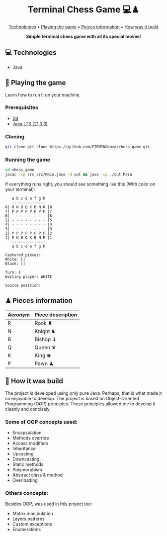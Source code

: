<h1 align="center" style="font-weight: bold;">Terminal Chess Game 💻♟</h1>

<p align="center">
  <a href="#tech">Technologies</a> • 
  <a href="#playing">Playing the game</a> • 
  <a href="#info">Pieces information</a> • 
  <a href="#build">How was it build</a>
</p>

<p align="center">
    <b>Simple terminal chess game with all its special moves!</b>
</p>

<h2 id="tech">💻 Technologies</h2>

- Java

<h2 id="playing">🚀 Playing the game</h2>

Learn how to run it on your machine.

<h3>Prerequisites</h3>

- [Git](https://git-scm.com/downloads)
- [Java LTS (21.0.3)](https://www.oracle.com/br/java/technologies/downloads/#java21)

<h3>Cloning</h3>

```bash
git clone git clone https://github.com/FIRMINOenzo/chess_game.git
```

<h3>Running the game</h3>

```bash
cd chess_game
javac -cp src src/Main.java -d out && java -cp ./out Main
```

If everything runs right, you should see something like this (With color on your terminal):

```
   a b c d e f g h
   ---------------
8| R N B Q K B N R |8
7| P P P P P P P P |7
6| - - - - - - - - |6
5| - - - - - - - - |5
4| - - - - - - - - |4
3| - - - - - - - - |3
2| P P P P P P P P |2
1| R N B Q K B N R |1
   ---------------
   a b c d e f g h

Captured pieces:
White: []
Black: []

Turn: 1
Waiting player: WHITE

Source position:
```

<h2 id="info">♟ Pieces information</h2>

| Acronym | Piece description |
|---------|-------------------|
| R       | Rook ♜            |
| N       | Knight ♞          |
| B       | Bishop ♝          |
| Q       | Queen ♛           |
| K       | King ♚            |
| P       | Pawn ♟            |

<h2 id="build">🔨 How it was build</h2>

The project is developed using only pure Java.
Perhaps, that is what made it so enjoyable to develop.
The project is based on Object-Oriented Programming (OOP) principles.
These principles allowed me to develop it cleanly and concisely.

<h3>Some of OOP concepts used:</h3>

- Encapsulation
- Methods override
- Access modifiers
- Inheritance
- Upcasting
- Downcasting
- Static methods
- Polymorphism
- Abstract class & method
- Overloading

<h3>Others concepts:</h3>

Besides OOP, was used in this project too:

- Matrix manipulation
- Layers patterns
- Custom exceptions
- Enumerations
